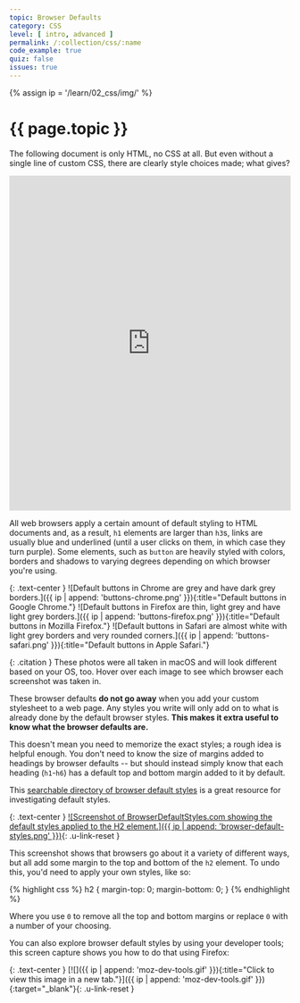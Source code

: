 ```yaml
---
topic: Browser Defaults
category: CSS
level: [ intro, advanced ]
permalink: /:collection/css/:name
code_example: true
quiz: false
issues: true
---
```


{% assign ip = '/learn/02_css/img/' %}


# {{ page.topic }}

The following document is only HTML, no CSS at all. But even without a single line of custom CSS, there are clearly style choices made; what gives?

<div class="glitch-embed-wrap" style="height: 600px; width: 100%;">
  <iframe
    src="https://glitch.com/embed/#!/embed/html5-kitchen-sink?path=index.html&previewSize=100&sidebarCollapsed=true"
    title="html5-kitchen-sink on Glitch"
    allow="geolocation; microphone; camera; midi; vr; encrypted-media"
    style="height: 100%; width: 100%; border: 0;">
  </iframe>
</div>

All web browsers apply a certain amount of default styling to HTML documents and, as a result, `h1` elements are larger than `h3`s, links are usually blue and underlined (until a user clicks on them, in which case they turn purple). Some elements, such as `button` are heavily styled with colors, borders and shadows to varying degrees depending on which browser you're using.

{: .text-center }
![Default buttons in Chrome are grey and have dark grey borders.]({{ ip | append: 'buttons-chrome.png' }}){:title="Default buttons in Google Chrome."}
![Default buttons in Firefox are thin, light grey and have light grey borders.]({{ ip | append: 'buttons-firefox.png' }}){:title="Default buttons in Mozilla Firefox."}
![Default buttons in Safari are almost white with light grey borders and very rounded corners.]({{ ip | append: 'buttons-safari.png' }}){:title="Default buttons in Apple Safari."}

{: .citation }
These photos were all taken in macOS and will look different based on your OS, too. Hover over each image to see which browser each screenshot was taken in.

These browser defaults **do not go away** when you add your custom stylesheet to a web page. Any styles you write will only add on to what is already done by the default browser styles. **This makes it extra useful to know what the browser defaults are.**

This doesn't mean you need to memorize the exact styles; a rough idea is helpful enough. You don't need to know the size of margins added to headings by browser defaults -- but should instead simply know that each heading (`h1`-`h6`) has a default top and bottom margin added to it by default.

This [searchable directory of browser default styles](https://browserdefaultstyles.com/) is a great resource for investigating default styles.

{: .text-center }
[![Screenshot of BrowserDefaultStyles.com showing the default styles applied to the H2 element.]({{ ip | append: 'browser-default-styles.png' }})](https://browserdefaultstyles.com/){: .u-link-reset }

This screenshot shows that browsers go about it a variety of different ways, but all add some margin to the top and bottom of the `h2` element. To undo this, you'd need to apply your own styles, like so:

{% highlight css %}
h2 {
  margin-top: 0;
  margin-bottom: 0;
}
{% endhighlight %}

Where you use `0` to remove all the top and bottom margins or replace `0` with a number of your choosing.

You can also explore browser default styles by using your developer tools; this screen capture shows you how to do that using Firefox:

{: .text-center }
[![]({{ ip | append: 'moz-dev-tools.gif' }}){:title="Click to view this image in a new tab."}]({{ ip | append: 'moz-dev-tools.gif' }}){:target="_blank"}{: .u-link-reset }


<!-- @TODO: Replace this with a quick screencast  -->
